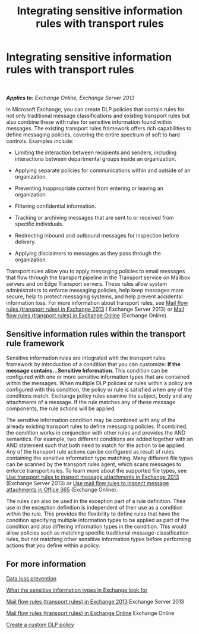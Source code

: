 ﻿---
title: 'Integrating sensitive information rules with transport rules'
TOCTitle: Integrating sensitive information rules with transport rules
ms:assetid: feb014a7-89dd-4f2d-a06d-52806ce435d4
ms:mtpsurl: https://technet.microsoft.com/en-us/library/JJ150583(v=EXCHG.150)
ms:contentKeyID: 47560144
ms.date: 12/10/2017
mtps_version: v=EXCHG.150
---

# Integrating sensitive information rules with transport rules

 

_**Applies to:** Exchange Online, Exchange Server 2013_


In Microsoft Exchange, you can create DLP policies that contain rules for not only traditional message classifications and existing transport rules but also combine these with rules for sensitive information found within messages. The existing transport rules framework offers rich capabilities to define messaging policies, covering the entire spectrum of soft to hard controls. Examples include:

  - Limiting the interaction between recipients and senders, including interactions between departmental groups inside an organization.

  - Applying separate policies for communications within and outside of an organization.

  - Preventing inappropriate content from entering or leaving an organization.

  - Filtering confidential information.

  - Tracking or archiving messages that are sent to or received from specific individuals.

  - Redirecting inbound and outbound messages for inspection before delivery.

  - Applying disclaimers to messages as they pass through the organization.

Transport rules allow you to apply messaging policies to email messages that flow through the transport pipeline in the Transport service on Mailbox servers and on Edge Transport servers. These rules allow system administrators to enforce messaging policies, help keep messages more secure, help to protect messaging systems, and help prevent accidental information loss. For more information about transport rules, see [Mail flow rules (transport rules) in Exchange 2013](mail-flow-rules-transport-rules-in-exchange-2013-exchange-2013-help.md) ( Exchange Server 2013) or [Mail flow rules (transport rules) in Exchange Online](https://technet.microsoft.com/en-us/library/jj919238\(v=exchg.150\)) (Exchange Online).

## Sensitive information rules within the transport rule framework

Sensitive information rules are integrated with the transport rules framework by introduction of a condition that you can customize: **If the message contains…Sensitive Information**. This condition can be configured with one or more sensitive information types that are contained within the messages. When multiple DLP policies or rules within a policy are configured with this condition, the policy or rule is satisfied when any of the conditions match. Exchange policy rules examine the subject, body and any attachments of a message. If the rule matches any of these message components, the rule actions will be applied.

The sensitive information condition may be combined with any of the already existing transport rules to define messaging policies. If combined, the condition works in conjunction with other rules and provides the AND semantics. For example, two different conditions are added together with an AND statement such that both need to match for the action to be applied. Any of the transport rule actions can be configured as result of rules containing the sensitive information type matching. Many different file types can be scanned by the transport rules agent, which scans messages to enforce transport rules. To learn more about the supported file types, see [Use transport rules to inspect message attachments in Exchange 2013](use-transport-rules-to-inspect-message-attachments-exchange-2013-help.md) (Exchange Server 2013) or [Use mail flow rules to inspect message attachments in Office 365](https://technet.microsoft.com/en-us/library/jj919236\(v=exchg.150\)) (Exchange Online).

The rules can also be used in the exception part of a rule definition. Their use in the exception definition is independent of their use as a condition within the rule. This provides the flexibility to define rules that have the condition specifying multiple information types to be applied as part of the condition and also differing information types in the condition. This would allow policies such as matching specific traditional message-classification rules, but not matching other sensitive information types before performing actions that you define within a policy.

## For more information

[Data loss prevention](https://docs.microsoft.com/en-us/exchange/security-and-compliance/data-loss-prevention/data-loss-prevention)

[What the sensitive information types in Exchange look for](what-the-sensitive-information-types-in-exchange-look-for-exchange-online-help.md)

[Mail flow rules (transport rules) in Exchange 2013](mail-flow-rules-transport-rules-in-exchange-2013-exchange-2013-help.md) Exchange Server 2013

[Mail flow rules (transport rules) in Exchange Online](https://technet.microsoft.com/en-us/library/jj919238\(v=exchg.150\)) Exchange Online

[Create a custom DLP policy](https://docs.microsoft.com/en-us/exchange/security-and-compliance/data-loss-prevention/create-custom-dlp-policy)

